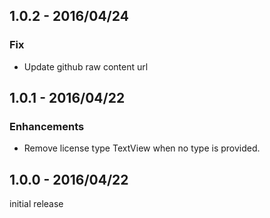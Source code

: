 ## 1.0.2 - 2016/04/24

### Fix

- Update github raw content url



## 1.0.1 - 2016/04/22

### Enhancements

- Remove license type TextView when no type is provided.


## 1.0.0 - 2016/04/22

initial release
